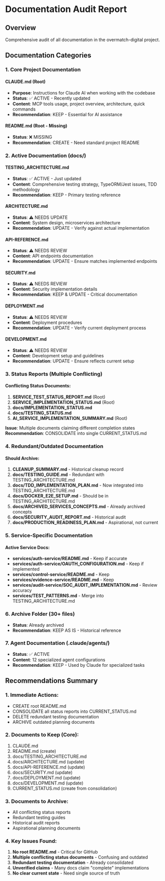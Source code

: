 # Documentation Audit Report

## Overview
Comprehensive audit of all documentation in the overmatch-digital project.

## Documentation Categories

### 1. Core Project Documentation

#### CLAUDE.md (Root)
- **Purpose**: Instructions for Claude AI when working with the codebase
- **Status**: ✅ ACTIVE - Recently updated
- **Content**: MCP tools usage, project overview, architecture, quick commands
- **Recommendation**: KEEP - Essential for AI assistance

#### README.md (Root - Missing)
- **Status**: ❌ MISSING
- **Recommendation**: CREATE - Need standard project README

### 2. Active Documentation (docs/)

#### TESTING_ARCHITECTURE.md
- **Status**: ✅ ACTIVE - Just updated
- **Content**: Comprehensive testing strategy, TypeORM/Jest issues, TDD methodology
- **Recommendation**: KEEP - Primary testing reference

#### ARCHITECTURE.md
- **Status**: ⚠️ NEEDS UPDATE
- **Content**: System design, microservices architecture
- **Recommendation**: UPDATE - Verify against actual implementation

#### API-REFERENCE.md
- **Status**: ⚠️ NEEDS REVIEW
- **Content**: API endpoints documentation
- **Recommendation**: UPDATE - Ensure matches implemented endpoints

#### SECURITY.md
- **Status**: ⚠️ NEEDS REVIEW
- **Content**: Security implementation details
- **Recommendation**: KEEP & UPDATE - Critical documentation

#### DEPLOYMENT.md
- **Status**: ⚠️ NEEDS REVIEW
- **Content**: Deployment procedures
- **Recommendation**: UPDATE - Verify current deployment process

#### DEVELOPMENT.md
- **Status**: ⚠️ NEEDS REVIEW
- **Content**: Development setup and guidelines
- **Recommendation**: UPDATE - Ensure reflects current setup

### 3. Status Reports (Multiple Conflicting)

#### Conflicting Status Documents:
1. **SERVICE_TEST_STATUS_REPORT.md** (Root)
2. **SERVICE_IMPLEMENTATION_STATUS.md** (Root)
3. **docs/IMPLEMENTATION_STATUS.md**
4. **docs/TESTING_STATUS.md**
5. **AI_SERVICE_IMPLEMENTATION_SUMMARY.md** (Root)

**Issue**: Multiple documents claiming different completion states
**Recommendation**: CONSOLIDATE into single CURRENT_STATUS.md

### 4. Redundant/Outdated Documentation

#### Should Archive:
1. **CLEANUP_SUMMARY.md** - Historical cleanup record
2. **docs/TESTING_GUIDE.md** - Redundant with TESTING_ARCHITECTURE.md
3. **docs/TDD_IMPLEMENTATION_PLAN.md** - Now integrated into TESTING_ARCHITECTURE.md
4. **docs/DOCKER_E2E_SETUP.md** - Should be in TESTING_ARCHITECTURE.md
5. **docs/ARCHIVED_SERVICES_CONCEPTS.md** - Already archived concepts
6. **docs/SECURITY_AUDIT_REPORT.md** - Historical audit
7. **docs/PRODUCTION_READINESS_PLAN.md** - Aspirational, not current

### 5. Service-Specific Documentation

#### Active Service Docs:
- **services/auth-service/README.md** - Keep if accurate
- **services/auth-service/OAUTH_CONFIGURATION.md** - Keep if implemented
- **services/control-service/README.md** - Keep
- **services/evidence-service/README.md** - Keep
- **services/audit-service/SOC_AUDIT_IMPLEMENTATION.md** - Review accuracy
- **services/TEST_PATTERNS.md** - Merge into TESTING_ARCHITECTURE.md

### 6. Archive Folder (30+ files)
- **Status**: Already archived
- **Recommendation**: KEEP AS IS - Historical reference

### 7. Agent Documentation (.claude/agents/)
- **Status**: ✅ ACTIVE
- **Content**: 12 specialized agent configurations
- **Recommendation**: KEEP - Used by Claude for specialized tasks

## Recommendations Summary

### 1. Immediate Actions:
- CREATE root README.md
- CONSOLIDATE all status reports into CURRENT_STATUS.md
- DELETE redundant testing documentation
- ARCHIVE outdated planning documents

### 2. Documents to Keep (Core):
1. CLAUDE.md
2. README.md (create)
3. docs/TESTING_ARCHITECTURE.md
4. docs/ARCHITECTURE.md (update)
5. docs/API-REFERENCE.md (update)
6. docs/SECURITY.md (update)
7. docs/DEPLOYMENT.md (update)
8. docs/DEVELOPMENT.md (update)
9. CURRENT_STATUS.md (create from consolidation)

### 3. Documents to Archive:
- All conflicting status reports
- Redundant testing guides
- Historical audit reports
- Aspirational planning documents

### 4. Key Issues Found:
1. **No root README.md** - Critical for GitHub
2. **Multiple conflicting status documents** - Confusing and outdated
3. **Redundant testing documentation** - Already consolidated
4. **Unverified claims** - Many docs claim "complete" implementations
5. **No clear current state** - Need single source of truth